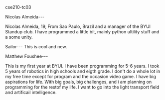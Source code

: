 cse210-tc03

Nicolas Almeida---

Nicolas Almeida, 19, From Sao Paulo, Brazil and a manager of the BYUI Standup club.
I have programmed a little bit, mainly python ultility stuff and a some unity.

Sailor---
This is cool and new.

Matthew Foushee---

This is my first year at BYUI. I have been programming for 5-6 years.
I took 5 years of robotics in high schools and eigth grade. 
I don't do a whole lot in my free time except for program and the occasion video game.
I have big aspirations for life. With big goals, big challenges, and i am planning on programming for the restof my life.
I want to go into the light transport field and artificail intelligence.
